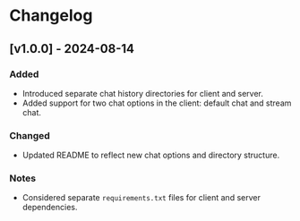 # Changelog

## [v1.0.0] - 2024-08-14
### Added
- Introduced separate chat history directories for client and server.
- Added support for two chat options in the client: default chat and stream chat.

### Changed
- Updated README to reflect new chat options and directory structure.

### Notes
- Considered separate `requirements.txt` files for client and server dependencies.

